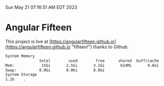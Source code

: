Sun May 21 07:16:51 AM EDT 2023

# Angular Fifteen


This project is live at [https://angularfifteen.github.io](https://angularfifteen.github.io "fifteen!") thanks to Github.

```bash
System Memory
               total        used        free      shared  buff/cache   available
Mem:            15Gi       2.5Gi       3.1Gi       624Mi       9.6Gi        11Gi
Swap:          8.0Gi       0.0Ki       8.0Gi
System Storage
1.2G	.
